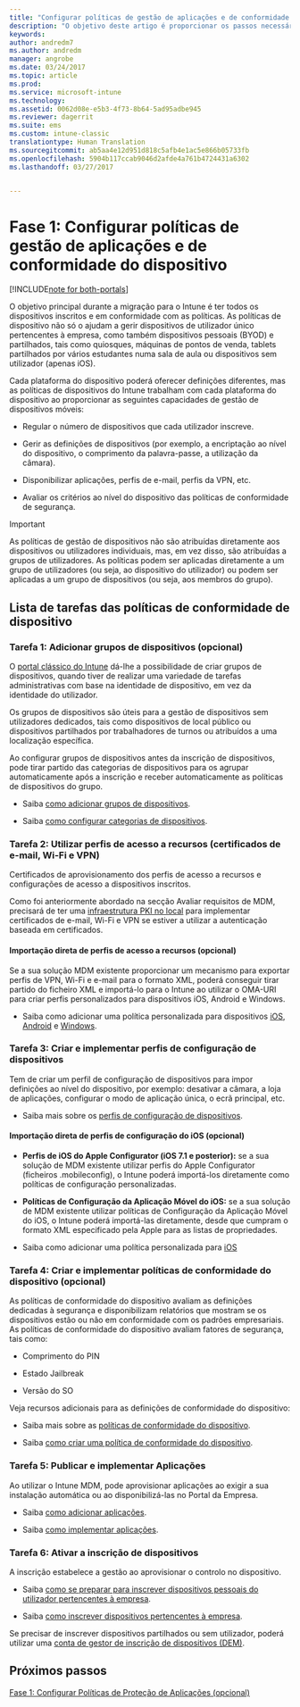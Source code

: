 ```yaml
---
title: "Configurar políticas de gestão de aplicações e de conformidade do dispositivo durante uma migração do Intune | Documentos da Microsoft"
description: "O objetivo deste artigo é proporcionar os passos necessários para configurar as políticas de gestão de aplicações e de conformidade do dispositivo durante uma migração do Intune."
keywords: 
author: andredm7
ms.author: andredm
manager: angrobe
ms.date: 03/24/2017
ms.topic: article
ms.prod: 
ms.service: microsoft-intune
ms.technology: 
ms.assetid: 0062d08e-e5b3-4f73-8b64-5ad95adbe945
ms.reviewer: dagerrit
ms.suite: ems
ms.custom: intune-classic
translationtype: Human Translation
ms.sourcegitcommit: ab5aa4e12d951d818c5afb4e1ac5e866b05733fb
ms.openlocfilehash: 5904b117ccab9046d2afde4a761b4724431a6302
ms.lasthandoff: 03/27/2017


---
```


# <a name="phase-1-configure-device-compliance-and-app-management-policies"></a>Fase 1: Configurar políticas de gestão de aplicações e de conformidade do dispositivo

[!INCLUDE[note for both-portals](../includes/note-for-both-portals.md)]

O objetivo principal durante a migração para o Intune é ter todos os dispositivos inscritos e em conformidade com as políticas. As políticas de dispositivo não só o ajudam a gerir dispositivos de utilizador único pertencentes à empresa, como também dispositivos pessoais (BYOD) e partilhados, tais como quiosques, máquinas de pontos de venda, tablets partilhados por vários estudantes numa sala de aula ou dispositivos sem utilizador (apenas iOS).

Cada plataforma do dispositivo poderá oferecer definições diferentes, mas as políticas de dispositivos do Intune trabalham com cada plataforma do dispositivo ao proporcionar as seguintes capacidades de gestão de dispositivos móveis:

-   Regular o número de dispositivos que cada utilizador inscreve.

-   Gerir as definições de dispositivos (por exemplo, a encriptação ao nível do dispositivo, o comprimento da palavra-passe, a utilização da câmara).

-   Disponibilizar aplicações, perfis de e-mail, perfis da VPN, etc.

-   Avaliar os critérios ao nível do dispositivo das políticas de conformidade de segurança.

> [!IMPORTANT]
> As políticas de gestão de dispositivos não são atribuídas diretamente aos dispositivos ou utilizadores individuais, mas, em vez disso, são atribuídas a grupos de utilizadores. As políticas podem ser aplicadas diretamente a um grupo de utilizadores (ou seja, ao dispositivo do utilizador) ou podem ser aplicadas a um grupo de dispositivos (ou seja, aos membros do grupo).

## <a name="task-list-for-device-compliance-policies"></a>Lista de tarefas das políticas de conformidade de dispositivo

### <a name="task-1-add-device-groups-optional"></a>Tarefa 1: Adicionar grupos de dispositivos (opcional)

O [portal clássico do Intune](https://manage.microsoft.com/) dá-lhe a possibilidade de criar grupos de dispositivos, quando tiver de realizar uma variedade de tarefas administrativas com base na identidade de dispositivo, em vez da identidade do utilizador.

Os grupos de dispositivos são úteis para a gestão de dispositivos sem utilizadores dedicados, tais como dispositivos de local público ou dispositivos partilhados por trabalhadores de turnos ou atribuídos a uma localização específica.

Ao configurar grupos de dispositivos antes da inscrição de dispositivos, pode tirar partido das categorias de dispositivos para os agrupar automaticamente após a inscrição e receber automaticamente as políticas de dispositivos do grupo.

-   Saiba [como adicionar grupos de dispositivos](https://docs.microsoft.com/intune/get-started/start-with-a-paid-subscription-to-microsoft-intune-step-5).

-   Saiba [como configurar categorias de dispositivos](https://docs.microsoft.com/intune/deploy-use/categorize-devices-with-device-group-mapping-in-microsoft-intune).

### <a name="task-2-use-resource-access-profiles-wi-fi-vpn-and-email-certificates"></a>Tarefa 2: Utilizar perfis de acesso a recursos (certificados de e-mail, Wi-Fi e VPN)

Certificados de aprovisionamento dos perfis de acesso a recursos e configurações de acesso a dispositivos inscritos.

Como foi anteriormente abordado na secção Avaliar requisitos de MDM, precisará de ter uma [infraestrutura PKI no local](https://docs.microsoft.com/intune/deploy-use/secure-resource-access-with-certificate-profiles) para implementar certificados de e-mail, Wi-Fi e VPN se estiver a utilizar a autenticação baseada em certificados.

#### <a name="direct-import-of-resource-access-profiles-optional"></a>Importação direta de perfis de acesso a recursos (opcional)

Se a sua solução MDM existente proporcionar um mecanismo para exportar perfis de VPN, Wi-Fi e e-mail para o formato XML, poderá conseguir tirar partido do ficheiro XML e importá-lo para o Intune ao utilizar o OMA-URI para criar perfis personalizados para dispositivos iOS, Android e Windows.

-   Saiba como adicionar uma política personalizada para dispositivos [iOS](https://docs.microsoft.com/intune/deploy-use/ios-policy-settings-in-microsoft-intune), [Android](https://docs.microsoft.com/intune/deploy-use/android-policy-settings-in-microsoft-intune) e [Windows](https://docs.microsoft.com/intune/deploy-use/windows-10-policy-settings-in-microsoft-intune).

### <a name="task-3-create-and-deploy-device-configuration-profiles"></a>Tarefa 3: Criar e implementar perfis de configuração de dispositivos

Tem de criar um perfil de configuração de dispositivos para impor definições ao nível do dispositivo, por exemplo: desativar a câmara, a loja de aplicações, configurar o modo de aplicação única, o ecrã principal, etc.

- Saiba mais sobre os [perfis de configuração de dispositivos](https://docs.microsoft.com/intune-azure/configure-devices/how-to-create-device-profiles).

####  <a name="direct-import-of-ios-configuration-profiles-optional"></a>Importação direta de perfis de configuração do iOS (opcional)

-   **Perfis de iOS do Apple Configurator (iOS 7.1 e posterior):** se a sua solução de MDM existente utilizar perfis do Apple Configurator (ficheiros .mobileconfig), o Intune poderá importá-los diretamente como políticas de configuração personalizadas.

-   **Políticas de Configuração da Aplicação Móvel do iOS:** se a sua solução de MDM existente utilizar políticas de Configuração da Aplicação Móvel do iOS, o Intune poderá importá-las diretamente, desde que cumpram o formato XML especificado pela Apple para as listas de propriedades.

- Saiba como adicionar uma política personalizada para [iOS](https://docs.microsoft.com/intune/deploy-use/ios-policy-settings-in-microsoft-intune#custom-policy-settings)

### <a name="task-4-create-and-deploy-device-compliance-policies-optional"></a>Tarefa 4: Criar e implementar políticas de conformidade do dispositivo (opcional)

As políticas de conformidade do dispositivo avaliam as definições dedicadas à segurança e disponibilizam relatórios que mostram se os dispositivos estão ou não em conformidade com os padrões empresariais. As políticas de conformidade do dispositivo avaliam fatores de segurança, tais como:

-   Comprimento do PIN

-   Estado Jailbreak

-   Versão do SO

Veja recursos adicionais para as definições de conformidade do dispositivo:

-   Saiba mais sobre as [políticas de conformidade do dispositivo](https://docs.microsoft.com/intune/deploy-use/introduction-to-device-compliance-policies-in-microsoft-intune).

-   Saiba [como criar uma política de conformidade do dispositivo](https://docs.microsoft.com/intune/deploy-use/create-a-device-compliance-policy-in-microsoft-intune).

### <a name="task-5-publish-and-deploy-apps"></a>Tarefa 5: Publicar e implementar Aplicações

Ao utilizar o Intune MDM, pode aprovisionar aplicações ao exigir a sua instalação automática ou ao disponibilizá-las no Portal da Empresa.

-   Saiba [como adicionar aplicações](https://docs.microsoft.com/intune/deploy-use/add-apps).

-   Saiba [como implementar aplicações](https://docs.microsoft.com/intune/deploy-use/deploy-apps).

### <a name="task-6-enable-device-enrollment"></a>Tarefa 6: Ativar a inscrição de dispositivos

A inscrição estabelece a gestão ao aprovisionar o controlo no dispositivo.

-   Saiba [como se preparar para inscrever dispositivos pessoais do utilizador pertencentes à empresa](https://docs.microsoft.com/intune/deploy-use/enroll-devices-in-microsoft-intune).

-   Saiba [como inscrever dispositivos pertencentes à empresa](https://docs.microsoft.com/intune/deploy-use/manage-corporate-owned-devices).

Se precisar de inscrever dispositivos partilhados ou sem utilizador, poderá utilizar uma [conta de gestor de inscrição de dispositivos (DEM)](https://docs.microsoft.com/intune/deploy-use/enroll-corporate-owned-devices-with-the-device-enrollment-manager-in-microsoft-intune).

## <a name="next-steps"></a>Próximos passos 

[Fase 1: Configurar Políticas de Proteção de Aplicações (opcional)](https://docs.microsoft.com/intune/plan-design/migration-phase1-configure-app-protection-policies)

